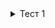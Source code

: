 <details>
    <summary>Тест 1</summary>

<details>
    <summary>Задача 1</summary>

Кои от следните разпределения са симетрични?

a) t(10)  
b) Chi ^ 2(5)  
c) Exp(3)  
d) N(5, 2)

Отговор: а)?
</details>

<details>
    <summary>Задача 2</summary>

В променливата delivery са дадени данните за времената на доставка на пица на 100 клиента. Ако то няма крайна дисперсия, напишете скрипт в R, с който да построите 93% доверителен интервал за средно време на доставка.

Отговор: t.test(delivery)
</details>

<details>
    <summary>Задача 3</summary>

Първите 6 реда на дейтасета "statistics" изглеждат така:

|   |  gender | maritualStatus | workingStatus | age |
|---|---------|----------------|---------------|---- |
| 1 |  Male   | Married        | Working       | 45  |
| 2 |  Female | Unmarried      | Working       | 22  |
| 3 |  Female | Married        | Not working   | 36  |
| 4 |  Male   | Unmarried      | Working       | 32  |
| 5 |  Female | Married        | Working       | 42  |
| 6 |  Male   | Unmarried      | Not working   | 28  |

Напишете скрипт в R, който да покаже класа на всяка от колоните.
</details>

<details>
    <summary>Задача 4</summary>

Нека x <- c(5, 1, 5, 3, 2, 5, 3, 5) да са резултатите от подхвърляне на несиметричен 6 стенен зар. Напишете израз, който извежда само втория различен от 3 елемент на х. Напишете израз, който оценява елемент да е по-голям от 3?
</details>

<details>
    <summary>Задача 5</summary>

За данните "survey" от пакета "MASS", съдържащи височината на студентите "Height". Напишете ф-я, с която да направите Шапира-Уилк теста за проверка дали данните за височината на студентите са нормално разпределени. Получени са следните резултати. Анализирайте ги.
```
    Shapiro-Wilk normality test
data: survey$Height
W = 0.98841, p-value = 0.08844
```

Отговор:
```
shapiro.test(survey$Height)
Можем да кажем, че данните са нормално разпределени, ако p е над 0.05.
```
</details>

<details>
    <summary>Задача 7</summary>

Първите 6 реда на дейтасета "students" изглеждат така:

|   |  Sex    | Pulse | Exer | Smoke | Height |   Age  |
|---|---------|-------|--------------|--------|--------|
| 1 |  Female |  92   | Some | Never | 173.00 | 18.250 |
| 2 |  Male   |  104  | None | Regul | 177.80 | 17.583 |
| 3 |  Male   |  87   | None | Occas | NA     | 16.917 |
| 4 |  Male   |  NA   | None | Never | 160.00 | 20.333 |
| 5 |  Male   |  75   | Some | Never | 165.00 | 23.667 |
| 6 |  Female |  64   | Some | Never | 172.72 | 21.000 |

Напишете скрипт в R, който въз основа на данните да оцени вероятността случайно избран, понякога спортуващ човек, да се окаже с пулс между 60 и 70 удара в минута включително. Начертайте хистограми на разпределението на студентите според пулса им, ако е известно колко често спортуват.
</details>

<details>
    <summary>Задача 8</summary>

Нека х е броя на пиките, паднали се при случайно изтегляне на 10 карти с връщане от колода от 52 карти. Използвайте вградени ф-ии в R, за да:  
a) Генерирате 100 наблюдения над х. - rbinom(100, 10, 13 / 52)  
b) Пресметнете теоретичната вероятност да има по-малко от 5 пики? - pbinom(4, 10, 13 / 52)  
c) Пресметнете теоретичната вероятност броят на изтеглените пики да попадне в интервала [2, 7]? - pbinom(7, 10, 13 / 52) - pbinom(1, 10, 13 / 52)  
</details>

<details>
    <summary>Задача 9</summary>

Машина за пакетиране разсипва препарат в кутии. Теглото на препарата (в грама) във всяка кутия е нормално разпределена случайна величина N(200, 25).  
a) Симулирайте теглата на съдържанието на 500 опаковки. - rnorm(500, 200, 5)  
b) Намерете вероятността кутията да съдържа по-малко от 205 грама препарат. - pnorm(205, 200, 5)  
c) Кое е минималното тегло на препарата, което ще се съдържа в кутиите с вероятност поне 0.92. - qnorm(0.92, 200, 5)  
</details>

<details>
    <summary>Задача 10</summary>

В променливата *rat* са дадени данните за времето на преживяване на 20 плъха, облъчени с радиация. Ако времето за преживяване е приблизително нормално разпределено, напишете скрипт в R за проверка на хипотезата, че средното време на живот на плъховете след облъчване с радиация е повече от 100 дни. Формулирайте хипотезите. Работете с риск за грешка от първи род 0,97. Ако резултатът е:

```
data: rat
t = 1.6807, df = 19, p-value = 0.0544
alternative hypothesis: true mean is greater than 100
97 percent confidence interval:
97.44429    inf
sample estimates:
mean of x
113.45
```

Анализирайте го.

```
H0: L <= 100
H1: L > 100
t.test(x = rat, mu = 100, conf.level = 0.97, alternativa = "greater")
Ниво на съгласие: 0.03
p-value = 0.0546 > 0.03 => не отхвърляме нулевата, приемема я за вярна
```
</details>

<details>
    <summary>Задача 11</summary>

Нека х е броя на пиките, паднали се при случайно изтегляне на 10 карти с връщане от колода от 52 карти. Използвайте вградени ф-ии в R, за да:
a) Генерирате 200 наблюдения над х.
b) Пресметнете теоретичната вероятност да има поне 5 пики включително?
c) Пресметнете теоретичната вероятност броят на изтеглените пики да попадне в интервала [2, 7)?
</details>

<details>
    <summary>Задача 12</summary>
Първите 6 реда на дейтасета "statistics" изглеждат така:

|   |  gender | maritualStatus | workingStatus | age |
|---|---------|----------------|---------------|---- |
| 1 |  Male   | Married        | Working       | 45  |
| 2 |  Female | Unmarried      | Working       | 22  |
| 3 |  Female | Married        | Not working   | 36  |
| 4 |  Male   | Unmarried      | Working       | 32  |
| 5 |  Female | Married        | Working       | 42  |
| 6 |  Male   | Unmarried      | Not working   | 28  |

Коя/Кои от следните ф-ии в R ще добавят нова колона, съдържаща нормализираната възраст.

a) statistics$normalized <- scale(age)  
b) statistics$normalized <- age / sd(age)  
c) statistics$normalized <- age - mean(age) / sd(age)  
d) statistics$normalized <- age - mean(age)

</details>

<details>
    <summary>Задача 13</summary>

Първите 6 реда на data frame-a "statistics" изглеждат така:

|   |  gender | maritualStatus | workingStatus | age |
|---|---------|----------------|---------------|---- |
| 1 |  Male   | Married        | Working       | 45  |
| 2 |  Female | Unmarried      | Working       | 22  |
| 3 |  Female | Married        | Not working   | 36  |
| 4 |  Male   | Unmarried      | Working       | 32  |
| 5 |  Female | Married        | Working       | 42  |
| 6 |  Male   | Unmarried      | Not working   | 28  |

Напишете код в R, който да конвертира пола във факторна променлива.
</details>

<details>
    <summary>Задача 15</summary>
Първите 6 реда на дейтасета "statistics" изглеждат така:

|   |  gender | maritualStatus | workingStatus | age |
|---|---------|----------------|---------------|---- |
| 1 |  Male   | Married        | Working       | 45  |
| 2 |  Female | Unmarried      | Working       | 22  |
| 3 |  Female | Married        | Not working   | 36  |
| 4 |  Male   | Unmarried      | Working       | 32  |
| 5 |  Female | Married        | Working       | 42  |
| 6 |  Male   | Unmarried      | Not working   | 28  |

Напишете скрипт в R, който да изведе 0.25 квантил на възрастта на мъжете.
</details>

<details>
    <summary>Задача</summary>

Данните *homeprices* съдържат информация за цените (в хиляди) на къщите в New Jersey, през 2001 година в колоната *list* и броя на отделните бани в колоната *half*. Напишете скрипт, с който да моделирате зависимостта на цената от броя на отделните бани. Ако резултатът от направения аналиц е:

```
Residuals:
    Min   1Q   Median  3Q    Max
-185.63 -77.23 -24.17 60.37 259.37

Coefficients:
            Estimate Std. Error t value Pr(>|t|)
(Intercept) 228.63   29.56 7.733 2.57e-08 ***
half        70.54    31.84 2.215 0.0354 *
Signif. codes: 0 '***' 0.001 '**' 0.01 '*' 0.05 '.' 0.1 ' ' 1
Residual standard error: 112.8 on 27 degrees of freedom
Multiple R-squared: 0.1538, Adjusted R-squared: 0.1225
F-statistic: 4.907 on 1 and 27 DF, p-value: 0.03536
```
напишете уравнението на регресия. Напишете скрипт, с който да пресметнете очакваната цена на жилище с 1 отделна баня.

```
Скрипт:
model <- lm(list - half, data = homeprices)

Уравнение на регресия:
y = 228.63 + 70.54 * half

Очаквана цена на жилище с 1 отделна баня:
y = 228.63 + 70.54 * t (или е по 1)
```

</details>

<details>
    <summary>Задача </summary>

Първите 6 реда на дейтасета "statistics" изглеждат така:

|   |  gender | maritualStatus | workingStatus | age |
|---|---------|----------------|---------------|---- |
| 1 |  Male   | Married        | Working       | 45  |
| 2 |  Female | Unmarried      | Working       | 22  |
| 3 |  Female | Married        | Not working   | 36  |
| 4 |  Male   | Unmarried      | Working       | 32  |
| 5 |  Female | Married        | Working       | 42  |
| 6 |  Male   | Unmarried      | Not working   | 28  |

Напишете код в R, който да добави нова колона, съдържаща центрираната в 0-лата възраст.
</details>


<details>
    <summary>Задача </summary>

Първите 6 реда на data frame-a "countries" изглеждат така:

|   | country  | population2020 | landarea | density |
|---|----------|----------------|----------|---------|
| 1 | Austria  | 9006398        | 82409    | 109     |
| 2 | Bhutan   | NA             | NA       | 20      |
| 3 | Canada   | 37742154       | 9093510  | 4       |
| 4 | Ethiopia | NA             | 1000000  | NA      |
| 5 | Finland  | 5540720        | NA       | NA      |
| 6 | Honduras | NA             | 111890   | 89      |

Кои/Коя от следните ф-ии няма да върне броя на липсващите стойности за популацията на ... ната година.

a) table(is.na(countries))  
b) sum(is.na(countries([2,])))  
c) sum(is.na(countries[,2]))  
d) colSums(is.na(countries))[2]
</details>

<details>
    <summary>Задача </summary>

Клиентите на даден интернет доставчик създават нови акаунти със средна интензивност от 10 акаунта на ден. Нека Х е поансово разпределена случайна величина, която моделира броя на акаунтите, които ще бъдат създадени през утрешния ден.  
a) Симулирайте 200 реализации на Х. - rpois(200, 10)
b) Пресметнете вероятността да бъдат създадени точно 13 акаунта. - dpois(13, 10)
c) Намерете минималния брой акаунти, които ще бъдат създадени утре с вероятност поне 0.95. - qpois(0.95, 10)
</details>

<details>
    <summary>Задача</summary>

Първите 6 реда на дейтасета "statistics" изглеждат така:

|   |  gender | maritualStatus | workingStatus | age |
|---|---------|----------------|---------------|---- |
| 1 |  Male   | Married        | Working       | 45  |
| 2 |  Female | Unmarried      | Working       | 22  |
| 3 |  Female | Married        | Not working   | 36  |
| 4 |  Male   | Unmarried      | Working       | 32  |
| 5 |  Female | Married        | Working       | 42  |
| 6 |  Male   | Unmarried      | Not working   | 28  |

Колоната с възрастта по погрешка е прочетена като факторна променлива. Напишете код в R, който да конвертира колоната, съдържаща възрастта, в числова променлива.

Отговор: ```statistics[4] <- as.numeric(statistics[4]) ```
</details>

<details>
    <summary>Задача </summary>

Първите 6 реда на дейтасета "statistics" изглеждат така:

|   |  gender | maritualStatus | workingStatus | age |
|---|---------|----------------|---------------|---- |
| 1 |  Male   | Married        | Working       | 45  |
| 2 |  Female | Unmarried      | Working       | 22  |
| 3 |  Female | Married        | Not working   | NA  |
| 4 |  Male   | Unmarried      | Working       | 32  |
| 5 |  Female | Married        | Working       | 42  |
| 6 |  Male   | Unmarried      | Not working   | 28  |

Имаме една липсваща стойност за възрастта на една от жените. Напишете скрипт в R, който да попълни тази липсваща стойност със средната възраст на жените.
</details>

<details>
    <summary>Задача </summary>

Никола измервал температурата в един и същ час в продължение на 10 дни, но в някои от дните, приятелите му го разсейвали и не могъл да запише изверванията си. Получил следните резултати:
```weather <- c(9, 11, NA, 12, 9, 7, NA, 9, 11, NA)```
Помогнете му да напише код на R, с който да намери среднотоаритметично на температурите за тези 10 дни.

Отговор: mean(weather)
</details>
</details>

